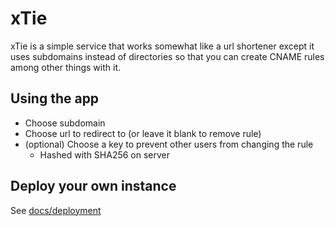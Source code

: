 # xTie
xTie is a simple service that works somewhat like a url shortener except it uses subdomains instead of directories so that you can create CNAME rules among other things with it.

## Using the app
- Choose subdomain
- Choose url to redirect to (or leave it blank to remove rule)
- (optional) Choose a key to prevent other users from changing the rule
    - Hashed with SHA256 on server

## Deploy your own instance
See [docs/deployment](/docs/deploy.md)
